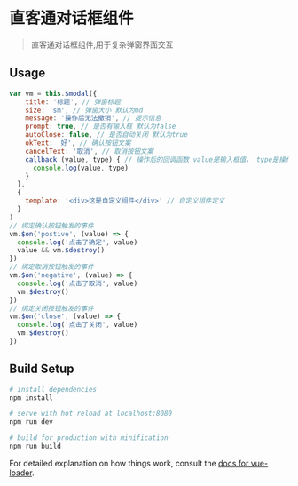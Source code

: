 # 直客通对话框组件

> 直客通对话框组件,用于复杂弹窗界面交互

## Usage

```javascript
var vm = this.$modal({
    title: '标题', // 弹窗标题
    size: 'sm', // 弹窗大小 默认为md
    message: '操作后无法撤销', // 提示信息
    prompt: true, // 是否有输入框 默认为false
    autoClose: false, // 是否自动关闭 默认为true
    okText: '好', // 确认按钮文案
    cancelText: '取消', // 取消按钮文案
    callback (value, type) { // 操作后的回调函数 value是输入框值， type是操作按钮类型 close,postive,negative
      console.log(value, type)
    }
  },
  {
    template: '<div>这是自定义组件</div>' // 自定义组件定义
  }
)
// 绑定确认按钮触发的事件
vm.$on('postive', (value) => {
  console.log('点击了确定', value)
  value && vm.$destroy()
})
// 绑定取消按钮触发的事件
vm.$on('negative', (value) => {
  console.log('点击了取消', value)
  vm.$destroy()
})
// 绑定关闭按钮触发的事件
vm.$on('close', (value) => {
  console.log('点击了关闭', value)
  vm.$destroy()
})
```

## Build Setup

``` bash
# install dependencies
npm install

# serve with hot reload at localhost:8080
npm run dev

# build for production with minification
npm run build
```

For detailed explanation on how things work, consult the [docs for vue-loader](http://vuejs.github.io/vue-loader).
